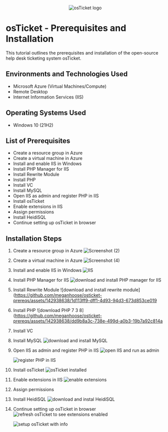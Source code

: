 <p align="center">
<img src="https://i.imgur.com/Clzj7Xs.png" alt="osTicket logo"/>
</p>

<h1>osTicket - Prerequisites and Installation</h1>
This tutorial outlines the prerequisites and installation of the open-source help desk ticketing system osTicket.<br />



<h2>Environments and Technologies Used</h2>

- Microsoft Azure (Virtual Machines/Compute)
- Remote Desktop
- Internet Information Services (IIS)

<h2>Operating Systems Used </h2>

- Windows 10</b> (21H2)

<h2>List of Prerequisites</h2>

- Create a resource group in Azure
- Create a virtual machine in Azure
- Install and enable IIS in Windows
- Install PHP Manager for IIS
- Install Rewrite Module
- Install PHP
- Install VC
- Install MySQL
- Open IIS as admin and register PHP in IIS
- Install osTicket
- Enable extensions in IIS
- Assign permissions
- Install HeidiSQL
- Continue setting up osTicket in browser
  
<h2>Installation Steps</h2>

1. Create a resource group in Azure
  ![Screenshot (2)](https://github.com/meganhoose/osticket-prereqs/assets/142938638/337e422c-e06c-4ff0-80ed-cea8b97e9b6e)



2. Create a virtual machine in Azure
   ![Screenshot (4)](https://github.com/meganhoose/osticket-prereqs/assets/142938638/b4959e37-fda4-44be-a670-eadc51630a60)

   

3. Install and enable IIS in Windows
   ![IIS](https://github.com/meganhoose/osticket-prereqs/assets/142938638/d986d3fc-7171-4e45-9ac0-a866bd291706)



4. Install PHP Manager for IIS
    ![download and install PHP manager for IIS](https://github.com/meganhoose/osticket-prereqs/assets/142938638/bce36e48-78dd-43be-9618-e8cdb76febef)

   

5. Install Rewrite Module
   ![download and install rewrite module](https://github.com/meganhoose/osticket-prereqs/assets/142938638/1d113ff9-dff1-4d93-94d3-673d853ce019

   

6. Install PHP
   ![download PHP 7 3 8](https://github.com/meganhoose/osticket-prereqs/assets/142938638/dd9b8a3c-738e-499d-a0b3-19b7a92c814a

   

7. Install VC

  

8. Install MySQL
   ![download and install MySQL](https://github.com/meganhoose/osticket-prereqs/assets/142938638/9d91d008-14c5-4515-8511-810436066229)



9. Open IIS as admin and register PHP in IIS
    ![open IIS and run as admin](https://github.com/meganhoose/osticket-prereqs/assets/142938638/845f254e-4b2b-4cb1-8bfb-2c68409fc51a)
    
   ![register PHP in IIS](https://github.com/meganhoose/osticket-prereqs/assets/142938638/573fbad1-e936-43af-99c5-7dabeb97c8f1)



10. Install osTicket
    ![osTicket installed](https://github.com/meganhoose/osticket-prereqs/assets/142938638/99769039-c0ed-4b15-b9f6-c4c3779eef60)



11. Enable extensions in IIS
    ![enable extensions](https://github.com/meganhoose/osticket-prereqs/assets/142938638/02d974ad-085c-49d4-b743-953fd5a4895b)



12. Assign permissions



13. Install HeidiSQL
    ![download and instal HeidiSQL](https://github.com/meganhoose/osticket-prereqs/assets/142938638/1d608afe-cac5-4814-811b-789ffa53bbbb)



14. Continue setting up osTicket in browser
    ![refresh osTicket to see extensions enabled](https://github.com/meganhoose/osticket-prereqs/assets/142938638/a6fbc1e8-7aed-4f95-b90a-76dd29fa3a6a)

    ![setup osTicket with info](https://github.com/meganhoose/osticket-prereqs/assets/142938638/a0e6454d-4363-498c-b732-1119d37ec003)



    







